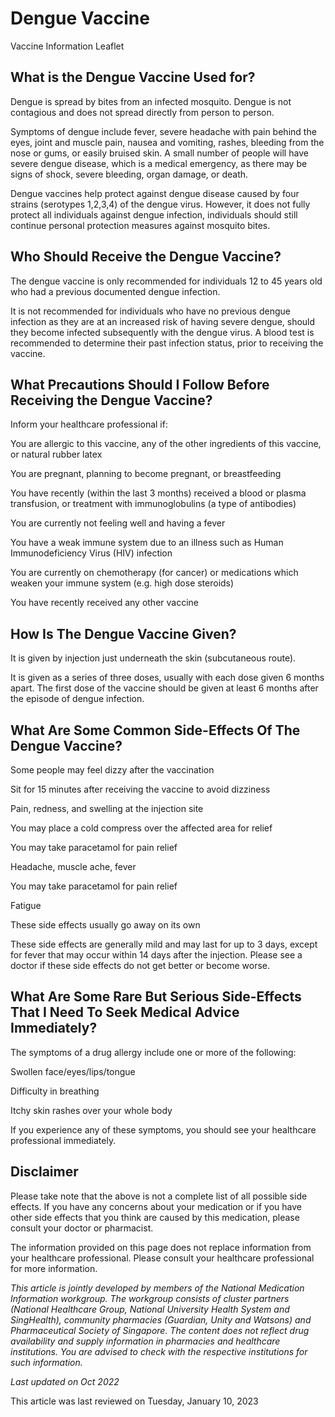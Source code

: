 # Dengue Vaccine

Vaccine Information Leaflet

What is the Dengue Vaccine Used for?
------------------------------------

Dengue is spread by bites from an infected mosquito. Dengue is not contagious and does not spread directly from person to person.

Symptoms of dengue include fever, severe headache with pain behind the eyes, joint and muscle pain, nausea and vomiting, rashes, bleeding from the nose or gums, or easily bruised skin. A small number of people will have severe dengue disease, which is a medical emergency, as there may be signs of shock, severe bleeding, organ damage, or death.

Dengue vaccines help protect against dengue disease caused by four strains (serotypes 1,2,3,4) of the dengue virus. However, it does not fully protect all individuals against dengue infection, individuals should still continue personal protection measures against mosquito bites.

Who Should Receive the Dengue Vaccine?
--------------------------------------

The dengue vaccine is only recommended for individuals 12 to 45 years old who had a previous documented dengue infection.

It is not recommended for individuals who have no previous dengue infection as they are at an increased risk of having severe dengue, should they become infected subsequently with the dengue virus. A blood test is recommended to determine their past infection status, prior to receiving the vaccine.

What Precautions Should I Follow Before Receiving the Dengue Vaccine?
---------------------------------------------------------------------

Inform your healthcare professional if:

You are allergic to this vaccine, any of the other ingredients of this vaccine, or natural rubber latex

You are pregnant, planning to become pregnant, or breastfeeding

You have recently (within the last 3 months) received a blood or plasma transfusion, or treatment with immunoglobulins (a type of antibodies)

You are currently not feeling well and having a fever

You have a weak immune system due to an illness such as Human Immunodeficiency Virus (HIV) infection

You are currently on chemotherapy (for cancer) or medications which weaken your immune system (e.g. high dose steroids)

You have recently received any other vaccine

How Is The Dengue Vaccine Given?
--------------------------------

It is given by injection just underneath the skin (subcutaneous route).

It is given as a series of three doses, usually with each dose given 6 months apart. The first dose of the vaccine should be given at least 6 months after the episode of dengue infection.

What Are Some Common Side-Effects Of The Dengue Vaccine?
--------------------------------------------------------

Some people may feel dizzy after the vaccination

Sit for 15 minutes after receiving the vaccine to avoid dizziness

Pain, redness, and swelling at the injection site

You may place a cold compress over the affected area for relief

You may take paracetamol for pain relief

Headache, muscle ache, fever

You may take paracetamol for pain relief

Fatigue

These side effects usually go away on its own

These side effects are generally mild and may last for up to 3 days, except for fever that may occur within 14 days after the injection. Please see a doctor if these side effects do not get better or become worse.

What Are Some Rare But Serious Side-Effects That I Need To Seek Medical Advice Immediately?
-------------------------------------------------------------------------------------------

The symptoms of a drug allergy include one or more of the following:

Swollen face/eyes/lips/tongue

Difficulty in breathing

Itchy skin rashes over your whole body

If you experience any of these symptoms, you should see your healthcare professional immediately.

Disclaimer
----------

Please take note that the above is not a complete list of all possible side effects. If you have any concerns about your medication or if you have other side effects that you think are caused by this medication, please consult your doctor or pharmacist.

The information provided on this page does not replace information from your healthcare professional. Please consult your healthcare professional for more information.

*This article is jointly developed by members of the National Medication Information workgroup. The workgroup consists of cluster partners (National Healthcare Group, National University Health System and SingHealth), community pharmacies (Guardian, Unity and Watsons) and Pharmaceutical Society of Singapore. The content does not reflect drug availability and supply information in pharmacies and healthcare institutions. You are advised to check with the respective institutions for such information.*

*Last updated on Oct 2022*

This article was last reviewed on
Tuesday, January 10, 2023